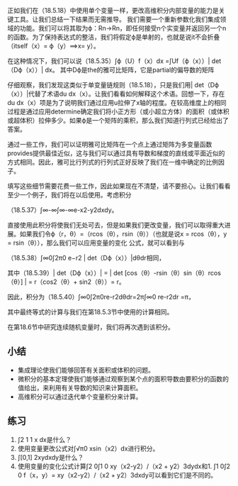 

<!--
 * @version:
 * @Author:  StevenJokess https://github.com/StevenJokess
 * @Date: 2020-07-08 19:52:30
 * @LastEditors:  StevenJokess https://github.com/StevenJokess
 * @LastEditTime: 2020-07-08 19:55:46
 * @Description:
 * @TODO::
 * @Reference:
-->



正如我们在（18.5.18）中使用单个变量一样，更改高维积分内部变量的能力是关键工具。让我们总结一下结果而无需推导。
    我们需要一个重新参数化我们集成领域的功能。我们可以将其取为ϕ：Rn→Rn，即任何接受n个实变量并返回另一个n的函数。为了保持表达式的整洁，我们将假定ϕ是单射的，也就是说it不会折叠（itself（x）= ϕ（y）⟹x= y）。

在这种情况下，我们可以说（18.5.35）∫ϕ（U）f（x）dx =∫Uf（ϕ（x））| det（Dϕ（x））| dx。
其中Dϕ是the的雅可比矩阵，它是partial的偏导数的矩阵

仔细观察，我们发现这类似于单变量链规则（18.5.18），只是我们用| det（Dϕ（x））|代替了术语du dx（x）。让我们看看如何解释这个术语。回想一下，存在du dx（x）项是为了说明我们通过应用u拉伸了x轴的程度。在较高维度上的相同过程是通过应用determine确定我们将小正方形（或小超立方体）的面积（或体积或超体积）拉伸多少。如果ϕ是一个矩阵的乘积，那么我们知道行列式已经给出了答案。

通过一些工作，我们可以证明雅可比矩阵在一个点上通过矩阵为多变量函数provides提供最佳近似，这与我们可以通过具有导数和梯度的直线或平面近似的方式相同。因此，雅可比行列式的行列式正好反映了我们在一维中确定的比例因子。

填写这些细节需要花费一些工作，因此如果现在不清楚，请不要担心。让我们看看至少一个例子，我们将在以后使用。考虑积分

（18.5.37）∫∞-∞∫∞-∞e-x2-y2dxdy。

直接使用此积分将使我们无处可去，但是如果我们更改变量，我们可以取得重大进展。如果我们令ϕ（r，θ）=（rcos（θ），rsin（θ））（也就是说x = rcos（θ），y = rsin（θ）），那么我们可以应用变量的变化 公式，就可以看到与

（18.5.38）∫∞0∫2π0 e−r2 | det（Dϕ（x））|dθdr相同，

其中（18.5.39）| det（Dϕ（x））|  = | det [cos（θ）-rsin（θ）sin（θ）rcos（θ）] | = r（cos2（θ）+ sin2（θ））= r。

因此，积分为（18.5.40）∫∞0∫2π0re-r2dθdr=2π∫∞0 re-r2dr =π，

其中最终等式的计算与我们在第18.5.3节中使用的计算相同。

在第18.6节中研究连续随机变量时，我们将再次遇到该积分。


## 小结

* 集成理论使我们能够回答有关面积或体积的问题。
* 微积分的基本定理使我们能够通过观察到某个点的面积导数由要积分的函数的值给出，来利用有关导数的知识来计算面积。
* 高维积分可以通过迭代单个变量积分来计算。

## 练习

1. ∫2 1 1 x dx是什么？
1. 使用变量更改公式对∫√π0 xsin（x2）dx进行积分。
1. ∫[0,1] 2xydxdy是什么？
1. 使用变量的变化公式计算∫2 0∫1 0 xy（x2-y2）/（x2 + y2）3dydx和1. ∫1 0∫2 0 f（x，y）= xy（x2-y2）/（x2  + y2）3dxdy可以看到它们是不同的。
